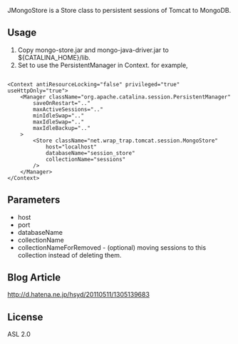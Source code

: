 JMongoStore is a Store class to persistent sessions of Tomcat to MongoDB.

## Usage

1. Copy mongo-store.jar and mongo-java-driver.jar to ${CATALINA_HOME}/lib.
2. Set to use the PersistentManager in Context. for example,
<pre><code>
&lt;Context antiResourceLocking="false" privileged="true" useHttpOnly="true"&gt;
    &lt;Manager className="org.apache.catalina.session.PersistentManager" 
		saveOnRestart=".." 
		maxActiveSessions=".." 
		minIdleSwap=".." 
		maxIdleSwap=".." 
		maxIdleBackup=".."
	&gt;
		&lt;Store className="net.wrap_trap.tomcat.session.MongoStore"
			host="localhost"
			databaseName="session_store"
			collectionName="sessions"
		/&gt;
    &lt;/Manager&gt; 
&lt;/Context&gt;
</code></pre>

## Parameters

* host
* port
* databaseName
* collectionName
* collectionNameForRemoved - (optional) moving sessions to this collection instead of deleting them.

## Blog Article

http://d.hatena.ne.jp/hsyd/20110511/1305139683

## License

ASL 2.0
